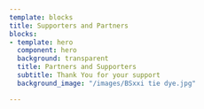 ```yaml
---
template: blocks
title: Supporters and Partners
blocks:
- template: hero
  component: hero
  background: transparent
  title: Partners and Supporters
  subtitle: Thank You for your support
  background_image: "/images/BSxxi tie dye.jpg"

---
```

